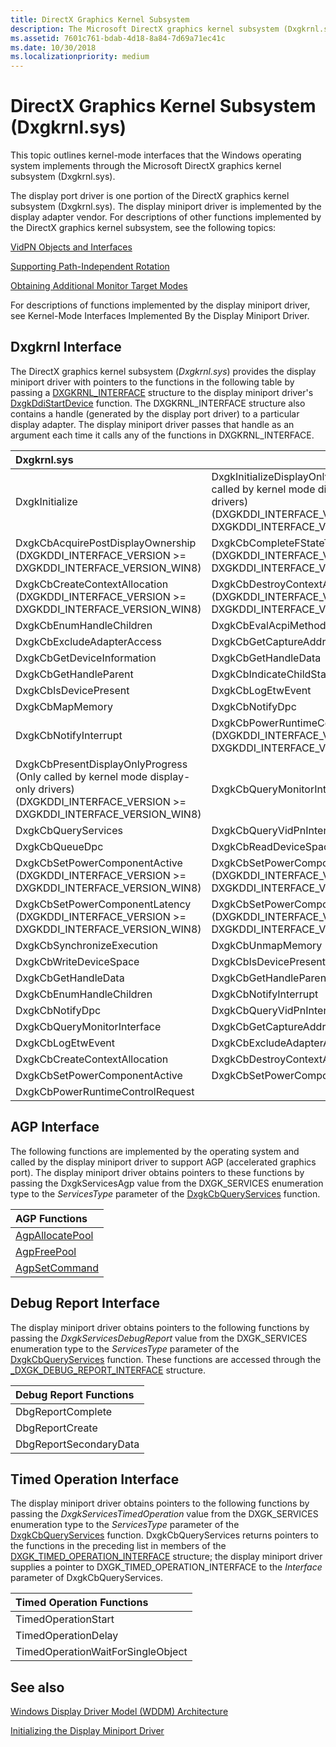 ```yaml
---
title: DirectX Graphics Kernel Subsystem
description: The Microsoft DirectX graphics kernel subsystem (Dxgkrnl.sys) implements functions that are called by the display miniport driver.
ms.assetid: 7601c761-bdab-4d18-8a84-7d69a71ec41c
ms.date: 10/30/2018
ms.localizationpriority: medium
---
```


# DirectX Graphics Kernel Subsystem (Dxgkrnl.sys)

This topic outlines kernel-mode interfaces that the Windows operating system implements through the Microsoft DirectX graphics kernel subsystem (Dxgkrnl.sys).

The display port driver is one portion of the DirectX graphics kernel subsystem (Dxgkrnl.sys). The display miniport driver is implemented by the display adapter vendor. For descriptions of other functions implemented by the DirectX graphics kernel subsystem, see the following topics:

[VidPN Objects and Interfaces](vidpn-objects-and-interfaces.md)

[Supporting Path-Independent Rotation](supporting-path-independent-rotation.md)

[Obtaining Additional Monitor Target Modes](obtaining-additional-monitor-target-modes.md)

For descriptions of functions implemented by the display miniport driver, see Kernel-Mode Interfaces Implemented By the Display Miniport Driver.

## Dxgkrnl Interface

The DirectX graphics kernel subsystem (*Dxgkrnl.sys*) provides the display miniport driver with pointers to the functions in the following table by passing a [DXGKRNL_INTERFACE](https://docs.microsoft.com/windows-hardware/drivers/ddi/dispmprt/ns-dispmprt-_dxgkrnl_interface) structure to the display miniport driver's [DxgkDdiStartDevice](https://docs.microsoft.com/windows-hardware/drivers/ddi/dispmprt/nc-dispmprt-dxgkddi_start_device) function. The DXGKRNL_INTERFACE structure also contains a handle (generated by the display port driver) to a particular display adapter. The display miniport driver passes that handle as an argument each time it calls any of the functions in DXGKRNL_INTERFACE.



|Dxgkrnl.sys||
|:---|:---|
|DxgkInitialize|DxgkInitializeDisplayOnlyDriver (Only called by kernel mode display-only drivers) (DXGKDDI_INTERFACE_VERSION >= DXGKDDI_INTERFACE_VERSION_WIN8)|
|DxgkCbAcquirePostDisplayOwnership (DXGKDDI_INTERFACE_VERSION >= DXGKDDI_INTERFACE_VERSION_WIN8)|DxgkCbCompleteFStateTransition (DXGKDDI_INTERFACE_VERSION >= DXGKDDI_INTERFACE_VERSION_WIN8)|
|DxgkCbCreateContextAllocation (DXGKDDI_INTERFACE_VERSION >= DXGKDDI_INTERFACE_VERSION_WIN8)|DxgkCbDestroyContextAllocation (DXGKDDI_INTERFACE_VERSION >= DXGKDDI_INTERFACE_VERSION_WIN8)|
|DxgkCbEnumHandleChildren|DxgkCbEvalAcpiMethod|
|DxgkCbExcludeAdapterAccess|DxgkCbGetCaptureAddress|
|DxgkCbGetDeviceInformation|DxgkCbGetHandleData|
|DxgkCbGetHandleParent|DxgkCbIndicateChildStatus|
|DxgkCbIsDevicePresent|DxgkCbLogEtwEvent|
|DxgkCbMapMemory|DxgkCbNotifyDpc|
|DxgkCbNotifyInterrupt|DxgkCbPowerRuntimeControlRequest (DXGKDDI_INTERFACE_VERSION >= DXGKDDI_INTERFACE_VERSION_WIN8)|
|DxgkCbPresentDisplayOnlyProgress (Only called by kernel mode display-only drivers) (DXGKDDI_INTERFACE_VERSION >= DXGKDDI_INTERFACE_VERSION_WIN8)|DxgkCbQueryMonitorInterface|
|DxgkCbQueryServices|DxgkCbQueryVidPnInterface|
|DxgkCbQueueDpc|DxgkCbReadDeviceSpace|
|DxgkCbSetPowerComponentActive (DXGKDDI_INTERFACE_VERSION >= DXGKDDI_INTERFACE_VERSION_WIN8)|DxgkCbSetPowerComponentIdle (DXGKDDI_INTERFACE_VERSION >= DXGKDDI_INTERFACE_VERSION_WIN8)|
|DxgkCbSetPowerComponentLatency (DXGKDDI_INTERFACE_VERSION >= DXGKDDI_INTERFACE_VERSION_WIN8)|DxgkCbSetPowerComponentResidency (DXGKDDI_INTERFACE_VERSION >= DXGKDDI_INTERFACE_VERSION_WIN8)|
|DxgkCbSynchronizeExecution|DxgkCbUnmapMemory|
|DxgkCbWriteDeviceSpace|DxgkCbIsDevicePresent|
|DxgkCbGetHandleData|DxgkCbGetHandleParent|
|DxgkCbEnumHandleChildren|DxgkCbNotifyInterrupt|
|DxgkCbNotifyDpc|DxgkCbQueryVidPnInterface|
|DxgkCbQueryMonitorInterface|DxgkCbGetCaptureAddress|
|DxgkCbLogEtwEvent|DxgkCbExcludeAdapterAccess|
|DxgkCbCreateContextAllocation|DxgkCbDestroyContextAllocation|
|DxgkCbSetPowerComponentActive|DxgkCbSetPowerComponentIdle|
|DxgkCbPowerRuntimeControlRequest||

## AGP Interface

The following functions are implemented by the operating system and called by the display miniport driver to support AGP (accelerated graphics port). The display miniport driver obtains pointers to these functions by passing the DxgkServicesAgp value from the DXGK_SERVICES enumeration type to the *ServicesType* parameter of the [DxgkCbQueryServices](https://docs.microsoft.com/windows-hardware/drivers/ddi/dispmprt/nc-dispmprt-dxgkcb_query_services) function.

|AGP Functions|
|:---|
|[AgpAllocatePool](https://docs.microsoft.com/windows-hardware/drivers/ddi/dispmprt/nc-dispmprt-dxgkcb_agp_allocate_pool)|
|[AgpFreePool](https://docs.microsoft.com/windows-hardware/drivers/ddi/dispmprt/nc-dispmprt-dxgkcb_agp_free_pool)|
|[AgpSetCommand](https://docs.microsoft.com/windows-hardware/drivers/ddi/dispmprt/nc-dispmprt-dxgkcb_agp_set_command)|


## Debug Report Interface


The display miniport driver obtains pointers to the following functions by passing the *DxgkServicesDebugReport* value from the DXGK_SERVICES enumeration type to the *ServicesType* parameter of the [DxgkCbQueryServices](https://docs.microsoft.com/windows-hardware/drivers/ddi/dispmprt/nc-dispmprt-dxgkcb_query_services) function. These functions are accessed through the [_DXGK_DEBUG_REPORT_INTERFACE](https://docs.microsoft.com/windows-hardware/drivers/ddi/dispmprt/ns-dispmprt-_dxgk_debug_report_interface) structure.

|Debug Report Functions|
|:---|
|DbgReportComplete|
|DbgReportCreate|
|DbgReportSecondaryData|

## Timed Operation Interface

The display miniport driver obtains pointers to the following functions by passing the *DxgkServicesTimedOperation* value from the DXGK_SERVICES enumeration type to the *ServicesType* parameter of the [DxgkCbQueryServices](https://docs.microsoft.com/windows-hardware/drivers/ddi/dispmprt/nc-dispmprt-dxgkcb_query_services) function. DxgkCbQueryServices returns pointers to the functions in the preceding list in members of the [DXGK_TIMED_OPERATION_INTERFACE](https://docs.microsoft.com/windows-hardware/drivers/ddi/dispmprt/ns-dispmprt-_dxgk_timed_operation_interface) structure; the display miniport driver supplies a pointer to DXGK_TIMED_OPERATION_INTERFACE to the *Interface* parameter of DxgkCbQueryServices.

|Timed Operation Functions|
|:---|
|TimedOperationStart|
|TimedOperationDelay|
|TimedOperationWaitForSingleObject|

## See also

[Windows Display Driver Model (WDDM) Architecture](windows-vista-and-later-display-driver-model-architecture.md)

[Initializing the Display Miniport Driver](initializing-the-display-miniport-driver.md)

